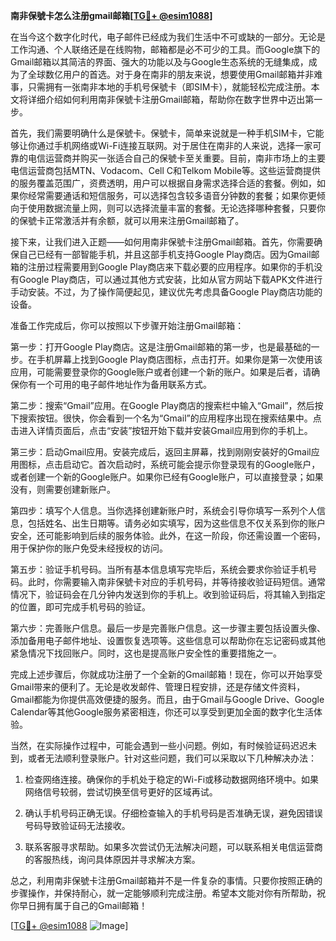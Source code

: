**南非保號卡怎么注册gmail邮箱[[TG💪+ @esim1088](https://t.me/s/esim1088)]**

在当今这个数字化时代，电子邮件已经成为我们生活中不可或缺的一部分。无论是工作沟通、个人联络还是在线购物，邮箱都是必不可少的工具。而Google旗下的Gmail邮箱以其简洁的界面、强大的功能以及与Google生态系统的无缝集成，成为了全球数亿用户的首选。对于身在南非的朋友来说，想要使用Gmail邮箱并非难事，只需拥有一张南非本地的手机号保號卡（即SIM卡），就能轻松完成注册。本文将详细介绍如何利用南非保號卡注册Gmail邮箱，帮助你在数字世界中迈出第一步。

首先，我们需要明确什么是保號卡。保號卡，简单来说就是一种手机SIM卡，它能够让你通过手机网络或Wi-Fi连接互联网。对于居住在南非的人来说，选择一家可靠的电信运营商并购买一张适合自己的保號卡至关重要。目前，南非市场上的主要电信运营商包括MTN、Vodacom、Cell C和Telkom Mobile等。这些运营商提供的服务覆盖范围广，资费透明，用户可以根据自身需求选择合适的套餐。例如，如果你经常需要通话和短信服务，可以选择包含较多语音分钟数的套餐；如果你更倾向于使用数据流量上网，则可以选择流量丰富的套餐。无论选择哪种套餐，只要你的保號卡正常激活并有余额，就可以用来注册Gmail邮箱了。

接下来，让我们进入正题——如何用南非保號卡注册Gmail邮箱。首先，你需要确保自己已经有一部智能手机，并且这部手机支持Google Play商店。因为Gmail邮箱的注册过程需要用到Google Play商店来下载必要的应用程序。如果你的手机没有Google Play商店，可以通过其他方式安装，比如从官方网站下载APK文件进行手动安装。不过，为了操作简便起见，建议优先考虑具备Google Play商店功能的设备。

准备工作完成后，你可以按照以下步骤开始注册Gmail邮箱：

第一步：打开Google Play商店。这是注册Gmail邮箱的第一步，也是最基础的一步。在手机屏幕上找到Google Play商店图标，点击打开。如果你是第一次使用该应用，可能需要登录你的Google账户或者创建一个新的账户。如果是后者，请确保你有一个可用的电子邮件地址作为备用联系方式。

第二步：搜索“Gmail”应用。在Google Play商店的搜索栏中输入“Gmail”，然后按下搜索按钮。很快，你会看到一个名为“Gmail”的应用程序出现在搜索结果中。点击进入详情页面后，点击“安装”按钮开始下载并安装Gmail应用到你的手机上。

第三步：启动Gmail应用。安装完成后，返回主屏幕，找到刚刚安装好的Gmail应用图标，点击启动它。首次启动时，系统可能会提示你登录现有的Google账户，或者创建一个新的Google账户。如果你已经有Google账户，可以直接登录；如果没有，则需要创建新账户。

第四步：填写个人信息。当你选择创建新账户时，系统会引导你填写一系列个人信息，包括姓名、出生日期等。请务必如实填写，因为这些信息不仅关系到你的账户安全，还可能影响到后续的服务体验。此外，在这一阶段，你还需设置一个密码，用于保护你的账户免受未经授权的访问。

第五步：验证手机号码。当所有基本信息填写完毕后，系统会要求你验证手机号码。此时，你需要输入南非保號卡对应的手机号码，并等待接收验证码短信。通常情况下，验证码会在几分钟内发送到你的手机上。收到验证码后，将其输入到指定的位置，即可完成手机号码的验证。

第六步：完善账户信息。最后一步是完善账户信息。这一步骤主要包括设置头像、添加备用电子邮件地址、设置恢复选项等。这些信息可以帮助你在忘记密码或其他紧急情况下找回账户。同时，这也是提高账户安全性的重要措施之一。

完成上述步骤后，你就成功注册了一个全新的Gmail邮箱！现在，你可以开始享受Gmail带来的便利了。无论是收发邮件、管理日程安排，还是存储文件资料，Gmail都能为你提供高效便捷的服务。而且，由于Gmail与Google Drive、Google Calendar等其他Google服务紧密相连，你还可以享受到更加全面的数字化生活体验。

当然，在实际操作过程中，可能会遇到一些小问题。例如，有时候验证码迟迟未到，或者无法顺利登录账户。针对这些问题，我们可以采取以下几种解决办法：

1. 检查网络连接。确保你的手机处于稳定的Wi-Fi或移动数据网络环境中。如果网络信号较弱，尝试切换至信号更好的区域再试。
   
2. 确认手机号码正确无误。仔细检查输入的手机号码是否准确无误，避免因错误号码导致验证码无法接收。
   
3. 联系客服寻求帮助。如果多次尝试仍无法解决问题，可以联系相关电信运营商的客服热线，询问具体原因并寻求解决方案。

总之，利用南非保號卡注册Gmail邮箱并不是一件复杂的事情。只要你按照正确的步骤操作，并保持耐心，就一定能够顺利完成注册。希望本文能对你有所帮助，祝你早日拥有属于自己的Gmail邮箱！

[[TG💪+ @esim1088](https://t.me/s/esim1088) ![Image](https://i.postimg.cc/4NQfJmqS/Snipaste-2025-05-13-00-14-12.png)]